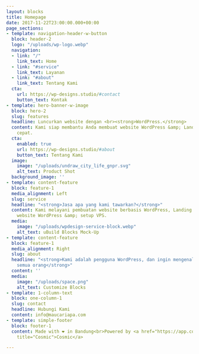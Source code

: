```yaml
---
layout: blocks
title: Homepage
date: 2017-11-22T23:00:00.000+00:00
page_sections:
- template: navigation-header-w-button
  block: header-2
  logo: "/uploads/wp-logo.webp"
  navigation:
  - link: "/"
    link_text: Home
  - link: "#service"
    link_text: Layanan
  - link: "#about"
    link_text: Tentang Kami
  cta:
    url: https://wp-designs.studio/#contact
    button_text: Kontak
- template: hero-banner-w-image
  block: hero-2
  slug: features
  headline: Luncurkan website dengan <br><strong>WordPress.</strong>
  content: Kami siap membantu Anda membuat website WordPress &amp; Landing Page dengan
    cepat.
  cta:
    enabled: true
    url: https://wp-designs.studio/#about
    button_text: Tentang Kami
  image:
    image: "/uploads/undraw_city_life_gnpr.svg"
    alt_text: Product Shot
  background_image: ''
- template: content-feature
  block: feature-1
  media_alignment: Left
  slug: service
  headline: "<strong>Jasa apa yang kami tawarkan?</strong>"
  content: Kami melayani pembuatan website berbasis WordPress, Landing Page, migrasi
    website WordPress &amp; setup VPS.
  media:
    image: "/uploads/wpdesign-service-block.webp"
    alt_text: uBuild Blocks Mock-Up
- template: content-feature
  block: feature-1
  media_alignment: Right
  slug: about
  headline: "<strong>Kami adalah pengguna WordPress, dan ingin mengenalkannya pada
    semua orang</strong>"
  content: ''
  media:
    image: "/uploads/space.png"
    alt_text: Customize Blocks
- template: 1-column-text
  block: one-column-1
  slug: contact
  headline: Hubungi Kami
  content: info@maucariapa.com
- template: simple-footer
  block: footer-1
  content: Made with ❤︎ in Bandung<br>Powered by <a href="https://app.cosmicjs.com/signup?ref=Sk5yekDrv"
    title="Cosmic">Cosmic</a>

---
```

